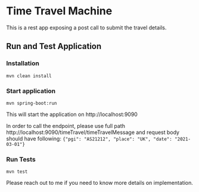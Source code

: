 # Time Travel Machine
This is a rest app exposing a post call to submit the travel details.

## Run and Test Application

### Installation
```mvn clean install```

### Start application
```mvn spring-boot:run```

This will start the application on http://localhost:9090

In order to call the endpoint, please use full path http://localhost:9090/timeTravel/timeTravelMessage
and request body should have following:
```{"pgi": "AS21212", "place": "UK", "date": "2021-03-01"}```

### Run Tests

```mvn test```

Please reach out to me if you need to know more details on implementation.